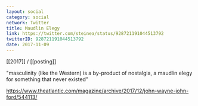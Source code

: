 ```yaml
---
layout: social
category: social
network: Twitter
title: Maudlin Elegy
link: https://twitter.com/steinea/status/928721191044513792
twitterID: 928721191044513792
date: 2017-11-09
---
```


[[2017]] / [[posting]]

"masculinity (like the Western) is a by-product of nostalgia, a maudlin elegy for something that never existed"

<https://www.theatlantic.com/magazine/archive/2017/12/john-wayne-john-ford/544113/>
